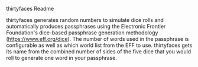 thirtyfaces Readme


thirtyfaces generates random numbers to simulate dice rolls and automatically produces passphrases using the Electronic Frontier Foundation's dice-based passphrase generation methodology (https://www.eff.org/dice).  The number of words used in the passphrase is configurable as well as which world list from the EFF to use.  thirtyfaces gets its name from the combined number of sides of the five dice that you would roll to generate one word in your passphrase.
